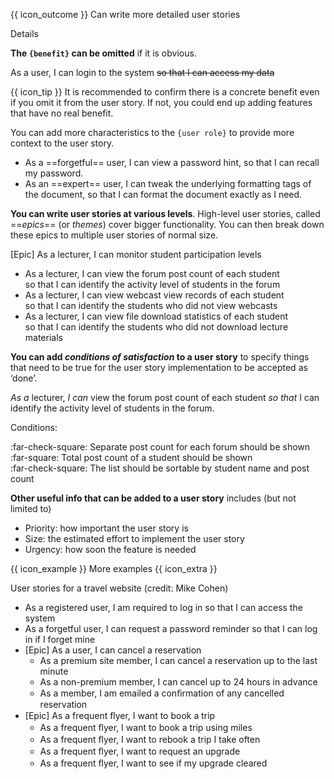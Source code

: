 <span id="prereqs"></span>

<span id="outcomes">{{ icon_outcome }} Can write more detailed user stories</span>

<span id="title">Details</span>

<div id="body">

**The `{benefit}` can be omitted** if it is obvious.

<box>
<div class="text-monospace">

As a user, I can login to the system ~~so that I can access my data~~
</div>
</box>

{{ icon_tip }} It is recommended to confirm there is a concrete benefit even if you omit it from the user story. If not, you could end up adding features that have no real benefit.

You can add more characteristics to the `{user role}` to provide more context to the user story.

<box>
<div class="text-monospace">

* As a ==forgetful== user, I can view a password hint, so that I can recall my password.
* As an ==expert== user, I can tweak the underlying formatting tags of the document, so that I can format the document exactly as I need.
</div>
</box>

**You can write user stories at various levels**. High-level user stories, called ==_epics_== (or _themes_) cover bigger functionality. You can then break down these epics to multiple user stories of normal size.

<box>
<div class="text-monospace">

[Epic] As a lecturer, I can monitor student participation levels
* As a lecturer, I can view the forum post count of each student<br>
  so that I can identify the activity level of students in the forum
* As a lecturer, I can view webcast view records of each student<br>
  so that I can identify the students who did not view webcasts
* As a lecturer, I can view file download statistics of each student<br>
  so that I can identify the students who did not download lecture materials
</div>
</box>

**You can add _conditions of satisfaction_ to a user story** to specify things that need to be true for the user story implementation to be accepted as ‘done’.

<box>
<div class="text-monospace">

_As a_ lecturer, _I can_ view the forum post count of each student _so that_ I can identify the activity level of students in the forum.

Conditions:

:far-check-square: Separate post count for each forum should be shown<br>
:far-square: Total post count of a student should be shown<br>
:far-check-square: The list should be sortable by student name and post count
</div>
</box>

**Other useful info that can be added to a user story** includes (but not limited to)

* Priority: how important the user story is
* Size: the estimated effort to implement the user story
* Urgency: how soon the feature is needed

<span class="non-printable">
<panel minimized >
<span slot="header" class="card-title">{{ icon_example }} More examples {{ icon_extra }}</md></span>

User stories for a travel website (credit: Mike Cohen)

<box>
<div class="text-monospace">

* As a registered user, I am required to log in so that I can access the system
* As a forgetful user, I can request a password reminder so that I can log in if I forget mine
* [Epic] As a user, I can cancel a reservation
  * As a premium site member, I can cancel a reservation up to the last minute
  * As a non-premium member, I can cancel up to 24 hours in advance
  * As a member, I am emailed a conﬁrmation of any cancelled reservation
* [Epic] As a frequent ﬂyer, I want to book a trip
  * As a frequent ﬂyer, I want to book a trip using miles
  * As a frequent ﬂyer, I want to rebook a trip I take often
  * As a frequent ﬂyer, I want to request an upgrade
  * As a frequent ﬂyer, I want to see if my upgrade cleared
</div>
</box>

</panel>
</span>

</div>

<div id="extras">
<include src="exercisesPanel.md" boilerplate/>
</div>
